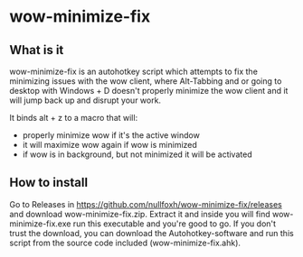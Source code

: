 # wow-minimize-fix

## What is it

wow-minimize-fix is an autohotkey script which attempts to fix the minimizing issues with the wow client, where Alt-Tabbing and or going to desktop with Windows + D doesn't properly minimize the wow client and it will jump back up and disrupt your work.

It binds alt + z to a macro that will:
* properly minimize wow if it's the active window
* it will maximize wow again if wow is minimized
* if wow is in background, but not minimized it will be activated


## How to install

Go to Releases in https://github.com/nullfoxh/wow-minimize-fix/releases and download wow-minimize-fix.zip. Extract it and inside you will find wow-minimize-fix.exe run this executable and you're good to go. If you don't trust the download, you can download the Autohotkey-software and run this script from the source code included (wow-minimize-fix.ahk).
